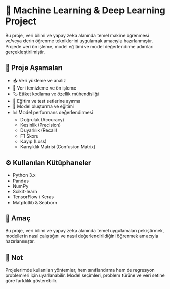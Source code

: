 # 🔬 Machine Learning & Deep Learning Project

Bu proje, veri bilimi ve yapay zeka alanında temel makine öğrenmesi ve/veya derin öğrenme tekniklerini uygulamak amacıyla hazırlanmıştır. Projede veri ön işleme, model eğitimi ve model değerlendirme adımları gerçekleştirilmiştir.

## 🎯 Proje Aşamaları

- 📥 Veri yükleme ve analiz
- 🧹 Veri temizleme ve ön işleme
- 🏷 Etiket kodlama ve özellik mühendisliği
- 🔎 Eğitim ve test setlerine ayırma
- 🤖 Model oluşturma ve eğitimi
- 📊 Model performans değerlendirmesi
  - Doğruluk (Accuracy)
  - Kesinlik (Precision)
  - Duyarlılık (Recall)
  - F1 Skoru
  - Kayıp (Loss)
  - Karışıklık Matrisi (Confusion Matrix)

## ⚙ Kullanılan Kütüphaneler

- Python 3.x
- Pandas
- NumPy
- Scikit-learn
- TensorFlow / Keras
- Matplotlib & Seaborn

## 🚀 Amaç

Bu proje, veri bilimi ve yapay zeka alanında temel uygulamaları pekiştirmek, modellerin nasıl çalıştığını ve nasıl değerlendirildiğini öğrenmek amacıyla hazırlanmıştır.

## 📌 Not

Projelerimde kullanılan yöntemler, hem sınıflandırma hem de regresyon problemleri için uyarlanabilir. Model seçimleri, problem türüne ve veri setine göre farklılık gösterebilir.
